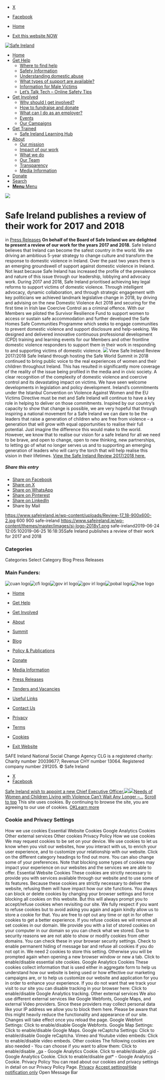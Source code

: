   * [X](https://twitter.com/SAFEIreland "X")
  * [Facebook](https://www.facebook.com/safe.ireland "Facebook")


  * [Home](https://www.safeireland.ie/)
  * [Exit this website NOW](https://www.google.ie/)


[![Safe Ireland](https://www.safeireland.ie/wp-content/themes/master/images/si-logo-2018v1.png)](https://www.safeireland.ie/)
  * [Home](https://www.safeireland.ie/)
  * [Get Help](https://www.safeireland.ie/get-help/)
    * [Where to find help](https://www.safeireland.ie/get-help/where-to-find-help/)
    * [Safety Information](https://www.safeireland.ie/get-help/safety-information/)
    * [Understanding domestic abuse](https://www.safeireland.ie/get-help/understanding-domestic-abuse/)
    * [What types of support are available?](https://www.safeireland.ie/get-help/what-types-of-support-are-available/)
    * [Information for Male Victims](https://www.safeireland.ie/get-help/information-for-male-victims/)
    * [Let’s Talk Tech – Online Safety Tips](https://www.safeireland.ie/lets-talk-tech-online-safety-tips/)
  * [Get Involved](https://www.safeireland.ie/get-involved/)
    * [Why should I get involved?](https://www.safeireland.ie/get-involved/why-should-i-get-involved/)
    * [How to fundraise and donate](https://www.safeireland.ie/get-involved/how-to-fundraise-and-donate/)
    * [What can I do as an employer?](https://www.safeireland.ie/get-involved/what-can-i-do-as-an-employer/)
    * [Events](https://www.safeireland.ie/get-involved/events/)
    * [Our Campaigns](https://www.safeireland.ie/get-involved/our-campaigns/)
  * [Get Trained](https://www.safeireland.ie/safe-ireland-publishes-a-review-of-their-work-for-2017-and-2018/)
    * [Safe Ireland Learning Hub](https://www.safeireland.ie/safe-ireland-learning-hub/)
  * [About](https://www.safeireland.ie/about/)
    * [Our mission](https://www.safeireland.ie/about/our-mission/)
    * [Impact of our work](https://www.safeireland.ie/about/impact-of-our-work/)
    * [What we do](https://www.safeireland.ie/about/what-we-do/)
    * [Our Team](https://www.safeireland.ie/about/our-team/)
    * [Transparency](https://www.safeireland.ie/about/transparency/)
    * [Media Information](https://www.safeireland.ie/about/media-information/)
  * [Donate](https://www.safeireland.ie/get-involved/how-to-fundraise-and-donate/)
  * [Search](https://www.safeireland.ie/safe-ireland-publishes-a-review-of-their-work-for-2017-and-2018/?s=)
  * [ **Menu** Menu ](https://www.safeireland.ie/safe-ireland-publishes-a-review-of-their-work-for-2017-and-2018/)


[![](https://www.safeireland.ie/wp-content/uploads/Review-17_18-900x600-2-845x500.jpg)](https://www.safeireland.ie/wp-content/uploads/Review-17_18-900x600-2.jpg "Review 17_18 900x600 \(2\)")
# Safe Ireland publishes a review of their work for 2017 and 2018
in [Press Releases](https://www.safeireland.ie/category/press-releases/)
**On behalf of the Board of Safe Ireland we are delighted to present a review of our work for the years 2017 and 2018.**
Safe Ireland believes that Ireland can become the safest country in the world. We are driving an ambitious 5-year strategy to change culture and transform the response to domestic violence in Ireland. Over the past two years there is an emerging groundswell of support against domestic violence in Ireland. Not least because Safe Ireland has increased the profile of the prevalence and nature of this issue through our leadership, lobbying and advocacy work.
During 2017 and 2018, Safe Ireland prioritised achieving key legal reforms to support victims of domestic violence. Through intelligent advocacy, dynamic collaboration, and through strategic engagement with key politicians we achieved landmark legislative change in 2018, by driving and advising on the new Domestic Violence Act 2018 and securing for the first time in Irish law Coercive Control as a criminal offence.
With our Members we piloted the Survivor Resilience Fund to support women to access or sustain safe accommodation and further developed the Safe Homes Safe Communities Programme which seeks to engage communities to prevent domestic violence and support disclosure and help-seeking. We designed and delivered innovative continuous professional development (CPD) training and learning events for our Members and other frontline domestic violence responders to support them in their work in responding to and supporting victims of domestic violence.
[![](https://www.safeireland.ie/wp-content/uploads/Screen-Shot-2019-06-24-at-10.05.09-1-243x300.jpg)](https://www.safeireland.ie/policy-publications/#dflip-df_7096/1/)
View Safe Ireland Review 2017/2018
Safe Ireland through hosting the Safe World Summit in 2018 continued to bring public voice to the real experiences of women and their children throughout Ireland. This has resulted in significantly more coverage of the reality of the issue being profiled in the media and in civic society. A clear recognition of the complexity of domestic violence and coercive control and its devastating impact on victims.
We have seen welcome developments in legislation and policy development. Ireland’s commitments under the Istanbul Convention on Violence Against Women and the EU Victims Directive must be met and Safe Ireland will continue to have a key role in helping to deliver on those commitments.
Inspired by our country’s capacity to show that change is possible, we are very hopeful that through inspiring a national movement for a Safe Ireland we can dare to be the leaders that raise a generation of children who are free from violence – a generation that will grow with equal opportunities to realise their full potential. Just imagine the difference this would make to the world.
However, we know that to realise our vision for a safe Ireland for all we need to be brave, and open to change, open to new thinking, new partnerships, to letting go of what no longer serves us and to supporting an emerging generation of leaders who will carry the torch that will help realise this vision in their lifetimes.
[View the Safe Ireland Review 2017/2018 here.](https://www.safeireland.ie/policy-publications/#dflip-df_7096/1/)
##### Share this entry
  * [Share on Facebook](https://www.facebook.com/sharer.php?u=https://www.safeireland.ie/safe-ireland-publishes-a-review-of-their-work-for-2017-and-2018/&t=Safe%20Ireland%20publishes%20a%20review%20of%20their%20work%20for%202017%20and%202018)
  * [Share on X](https://twitter.com/share?text=Safe%20Ireland%20publishes%20a%20review%20of%20their%20work%20for%202017%20and%202018&url=https://www.safeireland.ie/?p=7101)
  * [Share on WhatsApp](https://api.whatsapp.com/send?text=https://www.safeireland.ie/safe-ireland-publishes-a-review-of-their-work-for-2017-and-2018/)
  * [Share on Pinterest](https://pinterest.com/pin/create/button/?url=https%3A%2F%2Fwww.safeireland.ie%2Fsafe-ireland-publishes-a-review-of-their-work-for-2017-and-2018%2F&description=Safe%20Ireland%20publishes%20a%20review%20of%20their%20work%20for%202017%20and%202018&media=https%3A%2F%2Fwww.safeireland.ie%2Fwp-content%2Fuploads%2FReview-17_18-900x600-2-705x470.jpg)
  * [Share on LinkedIn](https://linkedin.com/shareArticle?mini=true&title=Safe%20Ireland%20publishes%20a%20review%20of%20their%20work%20for%202017%20and%202018&url=https://www.safeireland.ie/safe-ireland-publishes-a-review-of-their-work-for-2017-and-2018/)
  * Share by Mail


https://www.safeireland.ie/wp-content/uploads/Review-17_18-900x600-2.jpg 600 900 safe-ireland https://www.safeireland.ie/wp-content/themes/master/images/si-logo-2018v1.png safe-ireland2019-06-24 12:05:102019-06-25 16:18:35Safe Ireland publishes a review of their work for 2017 and 2018
### Categories
Categories Select Category Blog Press Releases
### Main Funders:
![cuan logo](https://www.safeireland.ie/wp-content/uploads/logo-cuan.png)![cfi logo](https://www.safeireland.ie/wp-content/uploads/logo-cfi.png)![gov irl logo](https://www.safeireland.ie/wp-content/uploads/logo-goi2.png)![gov irl logo](https://www.safeireland.ie/wp-content/uploads/logo-doj.png)![pobal logo](https://www.safeireland.ie/wp-content/uploads/logo-pobal.png)![hse logo](https://www.safeireland.ie/wp-content/uploads/logo-hse.png)
  * [Home](https://www.safeireland.ie/)
  * [Get Help](https://www.safeireland.ie/get-help/)
  * [Get Involved](https://www.safeireland.ie/get-involved/)
  * [About](https://www.safeireland.ie/about/)
  * [Summit](https://www.safeireland.ie/?page_id=3620)
  * [Blog](https://www.safeireland.ie/blog/)


  * [Policy & Publications](https://www.safeireland.ie/policy-publications/)
  * [Donate](https://www.safeireland.ie/get-involved/how-to-fundraise-and-donate/)
  * [Media Information](https://www.safeireland.ie/about/media-information/)
  * [Press Releases](https://www.safeireland.ie/about/media-information/press-releases/)
  * [Tenders and Vacancies](https://www.safeireland.ie/tenders-and-vacancies/)
  * [Useful Links](https://www.safeireland.ie/links/)


  * [Contact Us](https://www.safeireland.ie/contact-us/)
  * [Privacy](https://www.safeireland.ie/privacy/)
  * [Terms](https://www.safeireland.ie/terms/)
  * [Cookies](https://www.safeireland.ie/cookies/)
  * [Exit Website](https://www.google.ie)


SAFE Ireland National Social Change Agency CLG is a registered charity: Charity number 20039677; Revenue CHY number 13064. Registered company number 291205.
© Safe Ireland 
  * [X](https://twitter.com/SAFEIreland "X")
  * [Facebook](https://www.facebook.com/safe.ireland "Facebook")


[Safe Ireland wish to appoint a new Chief Executive Officer.![](https://www.safeireland.ie/wp-content/uploads/SI-LOGO-transparent-bg-80x80.png)](https://www.safeireland.ie/safe-ireland-wish-to-appoint-a-new-chief-executive-officer/)[![](https://www.safeireland.ie/wp-content/uploads/image-80x80.jpg)Needs of Women and Children Living with Violence Can’t Wait Any Longer –...](https://www.safeireland.ie/needs-of-women-and-children-living-with-violence-cant-wait-any-longer-safe-ireland-budget-submission/)
[Scroll to top](https://www.safeireland.ie/safe-ireland-publishes-a-review-of-their-work-for-2017-and-2018/#top "Scroll to top")
This site uses cookies. By continuing to browse the site, you are agreeing to our use of cookies.
[OK](https://www.safeireland.ie/safe-ireland-publishes-a-review-of-their-work-for-2017-and-2018/)[Learn more](https://www.safeireland.ie/safe-ireland-publishes-a-review-of-their-work-for-2017-and-2018/)
### Cookie and Privacy Settings
How we use cookies
Essential Website Cookies
Google Analytics Cookies
Other external services
Other cookies
Privacy Policy
How we use cookies
We may request cookies to be set on your device. We use cookies to let us know when you visit our websites, how you interact with us, to enrich your user experience, and to customize your relationship with our website. 
Click on the different category headings to find out more. You can also change some of your preferences. Note that blocking some types of cookies may impact your experience on our websites and the services we are able to offer.
Essential Website Cookies
These cookies are strictly necessary to provide you with services available through our website and to use some of its features.
Because these cookies are strictly necessary to deliver the website, refusing them will have impact how our site functions. You always can block or delete cookies by changing your browser settings and force blocking all cookies on this website. But this will always prompt you to accept/refuse cookies when revisiting our site.
We fully respect if you want to refuse cookies but to avoid asking you again and again kindly allow us to store a cookie for that. You are free to opt out any time or opt in for other cookies to get a better experience. If you refuse cookies we will remove all set cookies in our domain.
We provide you with a list of stored cookies on your computer in our domain so you can check what we stored. Due to security reasons we are not able to show or modify cookies from other domains. You can check these in your browser security settings.
Check to enable permanent hiding of message bar and refuse all cookies if you do not opt in. We need 2 cookies to store this setting. Otherwise you will be prompted again when opening a new browser window or new a tab.
Click to enable/disable essential site cookies.
Google Analytics Cookies
These cookies collect information that is used either in aggregate form to help us understand how our website is being used or how effective our marketing campaigns are, or to help us customize our website and application for you in order to enhance your experience.
If you do not want that we track your visit to our site you can disable tracking in your browser here:
Click to enable/disable Google Analytics tracking.
Other external services
We also use different external services like Google Webfonts, Google Maps, and external Video providers. Since these providers may collect personal data like your IP address we allow you to block them here. Please be aware that this might heavily reduce the functionality and appearance of our site. Changes will take effect once you reload the page.
Google Webfont Settings:
Click to enable/disable Google Webfonts.
Google Map Settings:
Click to enable/disable Google Maps.
Google reCaptcha Settings:
Click to enable/disable Google reCaptcha.
Vimeo and Youtube video embeds:
Click to enable/disable video embeds.
Other cookies
The following cookies are also needed - You can choose if you want to allow them:
Click to enable/disable _ga - Google Analytics Cookie.
Click to enable/disable _gid - Google Analytics Cookie.
Click to enable/disable _gat_* - Google Analytics Cookie.
Privacy Policy
You can read about our cookies and privacy settings in detail on our Privacy Policy Page. 
[Privacy](https://www.safeireland.ie/privacy/)
[Accept settings](https://www.safeireland.ie/safe-ireland-publishes-a-review-of-their-work-for-2017-and-2018/ "Allow to use cookies, you always can modify used cookies and services")[Hide notification only](https://www.safeireland.ie/safe-ireland-publishes-a-review-of-their-work-for-2017-and-2018/ "Do not allow to use cookies or services - some functionality on our site might not work as expected.")
Open Message Bar
